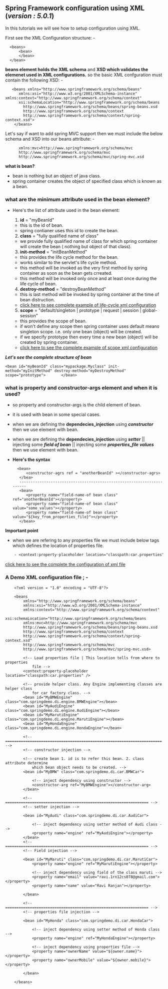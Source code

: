 
## Spring Framework configuration using XML (**_version : 5.0.1_**)
In this tutorials we will see how to setup configuration using XML.

First see the XML Configuration structure:  -
    
      <beans>
          <bean>
          </bean>
      </bean>

**beans element holds the XML schema** and **XSD which validates the elemenet used in XML configurations.**
so the basic XML confguration must contain the following XSD: - 
       
       <beans xmlns="http://www.springframework.org/schema/beans"
          xmlns:xsi="http://www.w3.org/2001/XMLSchema-instance" xmlns:context="http://www.springframework.org/schema/context"
          xsi:schemaLocation="http://www.springframework.org/schema/beans
            http://www.springframework.org/schema/beans/spring-beans.xsd
            http://www.springframework.org/schema/context
            http://www.springframework.org/schema/context/spring-context.xsd">
        </beans>

Let's say if want to add spring MVC support then we must include the below schema and XSD into our beans attribute: - 

          xmlns:mvc=http://www.springframework.org/schema/mvc
          http://www.springframework.org/schema/mvc
          http://www.springframework.org/schema/mvc/spring-mvc.xsd



**what is bean?**
- bean is nothing but an object of java class.
- spring container creates the object of specified class which is known as a bean.

### what are the minimum attribute used in the bean element?
- Here's the list of attribute used in the bean element: 
  1. **id** = "myBeanId"
    - this is the id of bean.
    - spring contianer uses this id to create the bean.
  
  2. **class** = "fully qualified name of class"
    - we provide fully qualified name of class for which spring container will create the bean ( nothing but object of that class).
  
  3. **init-method** = "initBeanMethod"
    - this provides the life cycle method for the bean.
    - works similar to the servlet's life cycle method.
    - this method will be invoked as the very first method by spring container as soon as the bean gets crreated.
    - this method will be invoked only once and at least once during the life cycle of bean.
  
  4. **destroy-method** = "destroyBeanMethod"
    - this is last method will be invoked by spring container at the time of bean distruction.
    - [click here to see complete example of life-cycle xml configuration](https://github.com/ravi115/Spring-framework-tutorials/blob/master/Spring-framework-XML-5.0/spring-bean-life-cycle/bean-life-cycle.xml)
  5. **scope** = "default/singleton | prototype  | request | session | global-session"
    - this provides the scope of bean.
    - if won't define any scope then spring container uses default means singleton scope. i.e. only one bean (object) will be created.
    - if we specify prototype then every time a new bean (object) will be created by spring container.
    - [click here to see the complete example of scope xml configuration](https://github.com/ravi115/Spring-framework-tutorials/blob/master/Spring-framework-XML-5.0/spring-bean-scope/bean-scope.xml)
    
 
 **_Let's see the complete structure of bean_**
 
    <bean id="myBeanId" class="mypackage.Myclass" init-method="myInitMethod" destroy-method="myDestroyMethod" scope="prototype">       </bean>
    
### what is property and constructor-args element and when it is used?
- so property and constructor-args is the child element of bean.
- it is used with bean in some special cases.
- when we are defining the **dependecies_injection** using **_constructor_** then we use **<constuctor-args ref=""></constructor-args>**   element with bean.
- when we are defining the **dependecies_injection** using **_setter_** || injecting some **_field of bean_**  || injecting some **_properties_file values_** then we use <Property></property> element with bean.
- **Here's the syntax**
    
        <bean>
            <constructor-agrs ref = "anotherBeanId" ></constructor-agrs>
         </bea>
         ----------------------------------------------------------------------
         <bean>
            <property name="field-name-of bean class" ref="anotherBeanId"></property>
            <property name="field-name-of bean class" value="some_values"></property>
            <property name="field-name-of bean class" value="${key_from_properties_file}"></property>
         </bean>

**Important point**
- when we are refering to any properties file we must include below tags which defines the location of properties file.
```diff
    - <context:property-placeholder location="classpath:car.properties" />
 ```   
[click here to see the complete the configuration of xml file](https://github.com/ravi115/Spring-framework-tutorials/blob/master/Spring-framework-XML-5.0/spring-dependency-injection/dependency-injection.xml)

### A Demo XML configuration file ; -

        <?xml version = "1.0" encoding = "UTF-8"?>

        <beans 
            xmlns="http://www.springframework.org/schema/beans"
            xmlns:xsi="http://www.w3.org/2001/XMLSchema-instance" 
            xmlns:context="http://www.springframework.org/schema/context"
            xsi:schemaLocation="http://www.springframework.org/schema/beans
            xmlns:mvc=http://www.springframework.org/schema/mvc
            http://www.springframework.org/schema/beans/spring-beans.xsd
            http://www.springframework.org/schema/context
            http://www.springframework.org/schema/context/spring-context.xsd"
            http://www.springframework.org/schema/mvc
            http://www.springframework.org/schema/mvc/spring-mvc.xsd>

            <!-- Load properties file | This location tells from where to properties 
                file -->
            <context:property-placeholder location="classpath:car.properties" />

            <!-- provide helper class. Any Engine implementing classes are helper class 
                for car factory class. -->
            <bean id="MyBMWEngine" 		class="com.springdemo.di.engine.BMWEngine"></bean>
            <bean id="MyAudiEngine" 	class="com.springdemo.di.engine.AudiEngine"></bean>
            <bean id="MyMarutiEngine" 	class="com.springdemo.di.engine.MarutiEngine"></bean>
            <bean id="MyHondaEngine" 	class="com.springdemo.di.engine.HondaEngine"></bean>

            <!-- ====================================================================== -->
            <!-- constructor injection -->

            <!-- create bean 1. id is to refer this bean. 2. class attribute determine 
                which bean object needs to be created. -->
            <bean id="MyBMW" class="com.springdemo.di.car.BMWCar">

                <!-- inject dependency using constructor -->
                <constructor-arg ref="MyBMWEngine"></constructor-arg>
            </bean>

            <!-- ================================================================ -->
            <!-- setter injection -->

            <bean id="MyAudi" class="com.springdemo.di.car.AudiCar">

                <!-- inject dependency using setter method of Audi class -->
                <property name="engine" ref="MyAudiEngine"></property>
            </bean>
            <!-- ================================================================ -->
            <!-- Field injection -->

            <bean id="MyMaruti" class="com.springdemo.di.car.MarutiCar">
                <property name="engine" ref="MyMarutiEngine"></property>

                <!-- inject dependency using field of the class maruti -->
                <property name="email" value="ravi.1rn12cs078@gmail.com"></property>
                <property name="name" value="Ravi Ranjan"></property>

            </bean>

            <!-- ================================================================ -->
            <!-- properties file injection -->

            <bean id="MyHonda" class="com.springdemo.di.car.HondaCar">

                <!-- inject dependency using setter method of Honda class -->
                <property name="engine" ref="MyHondaEngine"></property>

                <!-- inject dependency using properties file -->
                <property name="ownerName" value="${owner.name}"></property>
                <property name="ownerMobile" value="${owner.mobile}"></property>

            </bean>

        </beans>
